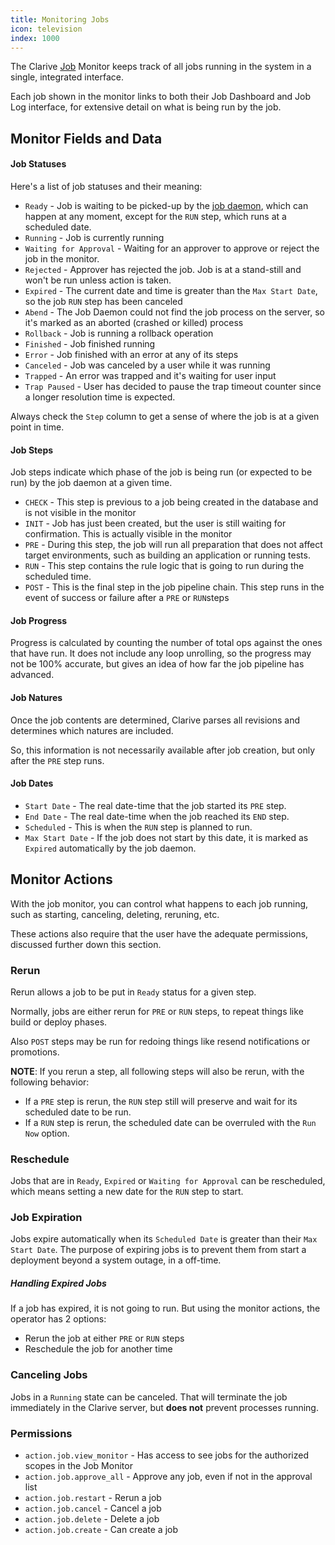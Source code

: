 ```yaml
---
title: Monitoring Jobs
icon: television
index: 1000
---
```


The Clarive [Job](/concepts/job) Monitor keeps track of all jobs running in the system in a single, integrated
interface.

Each job shown in the monitor links to both their Job Dashboard and Job Log interface, for extensive detail on what is
being run by the job.

## Monitor Fields and Data

#### Job Statuses

Here's a list of job statuses and their meaning:

- `Ready` - Job is waiting to be picked-up by the [job daemon](/ee/admin/daemon), which can happen at any moment, except
  for the `RUN` step, which runs at a scheduled date.
- `Running` - Job is currently running
- `Waiting for Approval` - Waiting for an approver to approve or reject the job in the monitor.
- `Rejected` - Approver has rejected the job. Job is at a stand-still and won't be run unless action is taken.
- `Expired` - The current date and time is greater than the `Max Start Date`, so the job `RUN` step has been canceled
- `Abend` - The Job Daemon could not find the job process on the server, so it's marked as an aborted (crashed or
  killed) process
- `Rollback` - Job is running a rollback operation
- `Finished` - Job finished running
- `Error` - Job finished with an error at any of its steps
- `Canceled` - Job was canceled by a user while it was running
- `Trapped` - An error was trapped and it's waiting for user input
- `Trap Paused` - User has decided to pause the trap timeout counter since a longer resolution time is expected.

Always check the `Step` column to get a sense of where the job is at a given point in time.

#### Job Steps

Job steps indicate which phase of the job is being run (or expected to be run) by the job daemon at a given time.

- `CHECK` - This step is previous to a job being created in the database and is not visible in the monitor
- `INIT` - Job has just been created, but the user is still waiting for confirmation. This is actually visible in the
  monitor
- `PRE` - During this step, the job will run all preparation that does not affect target environments, such as building
  an application or running tests.
- `RUN` - This step contains the rule logic that is going to run during the scheduled time.
- `POST` - This is the final step in the job pipeline chain. This step runs in the event of success or failure after
  a `PRE` or `RUN`steps

#### Job Progress

Progress is calculated by counting the number of total ops against the ones that have run. It does not include any loop
unrolling, so the progress may not be 100% accurate, but gives an idea of how far the job pipeline has advanced.

#### Job Natures

Once the job contents are determined, Clarive parses all revisions and determines which natures are included.

So, this information is not necessarily available after job creation, but only after the `PRE` step runs.

#### Job Dates

- `Start Date` - The real date-time that the job started its `PRE` step.
- `End Date` - The real date-time when the job reached its `END` step.
- `Scheduled` - This is when the `RUN` step is planned to run.
- `Max Start Date` - If the job does not start by this date, it is marked as `Expired` automatically by the job daemon.

## Monitor Actions

With the job monitor, you can control what happens to each job running, such as starting, canceling, deleting, reruning,
etc.

These actions also require that the user have the adequate permissions, discussed further down this section.

### Rerun

Rerun allows a job to be put in `Ready` status for a given step.

Normally, jobs are either rerun for `PRE` or `RUN` steps, to repeat things like build or deploy phases.

Also `POST` steps may be run for redoing things like resend notifications or promotions.

**NOTE**: If you rerun a step, all following steps will also be rerun, with the following behavior:

- If a `PRE` step is rerun, the `RUN` step still will preserve and wait for its scheduled date to be run.
- If a `RUN` step is rerun, the scheduled date can be overruled with the `Run Now` option.

### Reschedule

Jobs that are in `Ready`, `Expired` or `Waiting for Approval` can be rescheduled, which means setting a new date for the
`RUN` step to start.

### Job Expiration

Jobs expire automatically when its `Scheduled Date` is greater than their `Max Start Date`.  The purpose of expiring
jobs is to prevent them from start a deployment beyond a system outage, in a off-time.

##### Handling Expired Jobs

If a job has expired, it is not going to run. But using the monitor actions, the operator has 2 options:

- Rerun the job at either `PRE` or `RUN` steps
- Reschedule the job for another time

### Canceling Jobs

Jobs in a `Running` state can be canceled. That will terminate the job immediately in the Clarive server, but **does
not** prevent processes running.

### Permissions

- `action.job.view_monitor` - Has access to see jobs for the authorized scopes in the Job Monitor
- `action.job.approve_all` - Approve any job, even if not in the approval list
- `action.job.restart` - Rerun a job
- `action.job.cancel` - Cancel a job
- `action.job.delete` - Delete a job
- `action.job.create` - Can create a job

